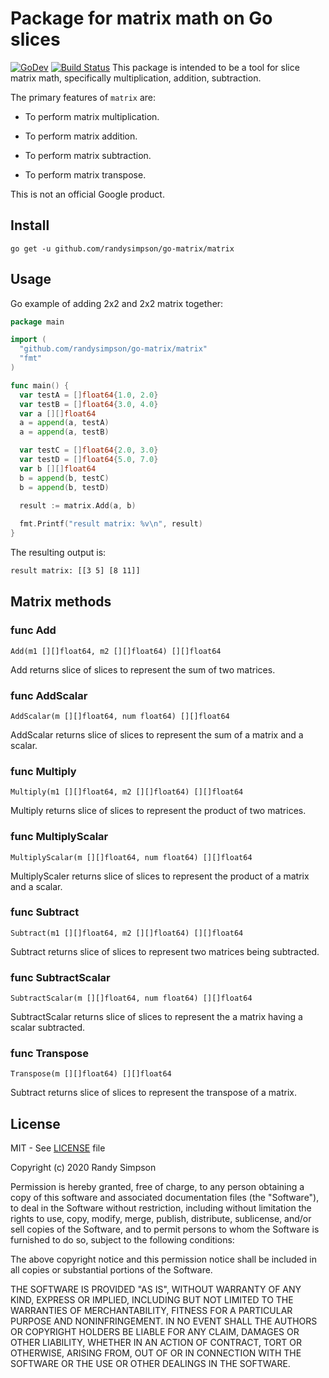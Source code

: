 # Package for matrix math on Go slices

[![GoDev](https://img.shields.io/static/v1?label=godev&message=reference&color=00add8)][godev]
[![Build Status](https://travis-ci.org/google/go-cmp.svg?branch=master)][coverage]
This package is intended to be a tool for slice matrix math, specifically multiplication, addition, subtraction.

The primary features of `matrix` are:

* To perform matrix multiplication.

* To perform matrix addition.

* To perform matrix subtraction.

* To perform matrix transpose.

This is not an official Google product.

[godev]: https://github.com/randysimpson/go-matrix#matrix-methods
[coverage]: https://github.com/randysimpson/go-matrix/blob/master/coverage.html

## Install

```
go get -u github.com/randysimpson/go-matrix/matrix
```

## Usage
Go example of adding 2x2 and 2x2 matrix together:

```go
package main

import (
  "github.com/randysimpson/go-matrix/matrix"
  "fmt"
)

func main() {
  var testA = []float64{1.0, 2.0}
  var testB = []float64{3.0, 4.0}
  var a [][]float64
  a = append(a, testA)
  a = append(a, testB)

  var testC = []float64{2.0, 3.0}
  var testD = []float64{5.0, 7.0}
  var b [][]float64
  b = append(b, testC)
  b = append(b, testD)

  result := matrix.Add(a, b)
  
  fmt.Printf("result matrix: %v\n", result)
}
```

The resulting output is:

```sh
result matrix: [[3 5] [8 11]]
```

## Matrix methods

### func Add
```
Add(m1 [][]float64, m2 [][]float64) [][]float64
```
Add returns slice of slices to represent the sum of two matrices.

### func AddScalar
```
AddScalar(m [][]float64, num float64) [][]float64
```
AddScalar returns slice of slices to represent the sum of a matrix and a scalar.

### func Multiply
```
Multiply(m1 [][]float64, m2 [][]float64) [][]float64
```
Multiply returns slice of slices to represent the product of two matrices.

### func MultiplyScalar
```
MultiplyScalar(m [][]float64, num float64) [][]float64
```
MultiplyScaler returns slice of slices to represent the product of a matrix and a scalar.

### func Subtract
```
Subtract(m1 [][]float64, m2 [][]float64) [][]float64
```
Subtract returns slice of slices to represent two matrices being subtracted.

### func SubtractScalar
```
SubtractScalar(m [][]float64, num float64) [][]float64
```
SubtractScalar returns slice of slices to represent the a matrix having a scalar subtracted.

### func Transpose
```
Transpose(m [][]float64) [][]float64
```
Subtract returns slice of slices to represent the transpose of a matrix.

## License

MIT - See [LICENSE][license] file

[license]: https://github.com/randysimpson/go-matrix/blob/master/LICENCE

Copyright (c) 2020 Randy Simpson

Permission is hereby granted, free of charge, to any person obtaining a copy
of this software and associated documentation files (the "Software"), to deal
in the Software without restriction, including without limitation the rights
to use, copy, modify, merge, publish, distribute, sublicense, and/or sell
copies of the Software, and to permit persons to whom the Software is
furnished to do so, subject to the following conditions:

The above copyright notice and this permission notice shall be included in all
copies or substantial portions of the Software.

THE SOFTWARE IS PROVIDED "AS IS", WITHOUT WARRANTY OF ANY KIND, EXPRESS OR
IMPLIED, INCLUDING BUT NOT LIMITED TO THE WARRANTIES OF MERCHANTABILITY,
FITNESS FOR A PARTICULAR PURPOSE AND NONINFRINGEMENT. IN NO EVENT SHALL THE
AUTHORS OR COPYRIGHT HOLDERS BE LIABLE FOR ANY CLAIM, DAMAGES OR OTHER
LIABILITY, WHETHER IN AN ACTION OF CONTRACT, TORT OR OTHERWISE, ARISING FROM,
OUT OF OR IN CONNECTION WITH THE SOFTWARE OR THE USE OR OTHER DEALINGS IN THE
SOFTWARE.